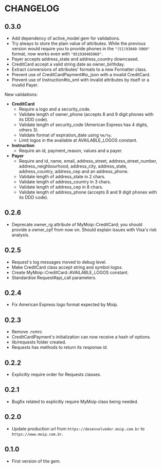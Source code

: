 CHANGELOG
=========

0.3.0
-----

* Add dependency of active_model gem for validations.
* Try always to store the plain value of attributes. While the previous version would require you to provide phones in the `"(51)93040-5060"` format, now works even with `"051930405060"`.
* Payer accepts address_state and address_country downcased.
* CreditCard accept a valid string date as owner_birthday.
* Extract conversions of attributes' formats to a new Formatter class.
* Prevent use of CreditCardPayment#to_json with a invalid CreditCard.
* Prevent use of Instruction#to_xml with invalid attributes by itself or a invalid Payer.

New validations:
* **CreditCard**
    * Require a logo and a security_code.
    * Validate length of owner_phone (accepts 8 and 9 digit phones with its DDD code).
    * Validate length of security_code (American Express has 4 digits, others 3).
    * Validate format of expiration_date using `%m/%y`.
    * Limit logos in the available at AVAILABLE_LOGOS constant.
* **Instruction**
    * Require an id, payment_reason, values and a payer.
* **Payer**
    * Require and id, name, email, address_street, address_street_number, address_neighbourhood, address_city, address_state, address_country, address_cep and an address_phone.
    * Validate length of address_state in 2 chars.
    * Validate length of address_country in 3 chars.
    * Validate length of address_cep in 8 chars.
    * Validate length of address_phone (accepts 8 and 9 digit phones with its DDD code).

0.2.6
-----

* Deprecate owner_rg attribute of MyMoip::CreditCard; you should provide a owner_cpf from now on. Should explain issues with Visa's risk analysis.

0.2.5
-----

* Request's log messages moved to debug level.
* Make CreditCard class accept string and symbol logos.
* Create MyMoip::CreditCard::AVAILABLE_LOGOS constant.
* Standardise Request#api_call parameters.

0.2.4
-----

* Fix American Express logo format expected by Moip.

0.2.3
-----

* Remove .rvmrc
* CreditCardPayment's initialization can now receive a hash of options.
* lib/requests folder created.
* Requests has methods to return its response id.

0.2.2
-----

* Explicitly require order for Requests classes.

0.2.1
-----

* Bugfix related to explicitly require MyMoip class being needed.

0.2.0
-----

* Update production url from `https://desenvolvedor.moip.com.br` to `https://www.moip.com.br`.

0.1.0
-----

* First version of the gem.
